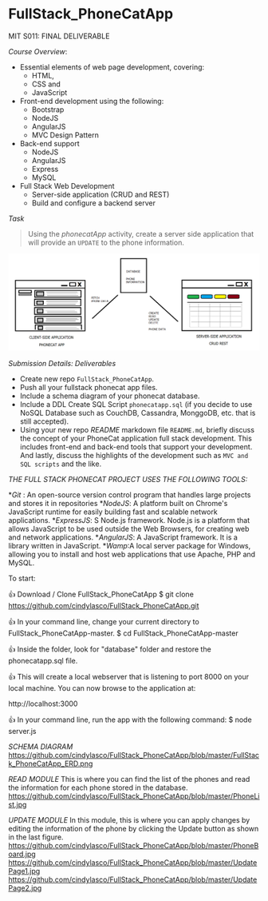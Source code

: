 # FullStack_PhoneCatApp
MIT S011: FINAL DELIVERABLE

_Course Overview_:

 * Essential elements of web page development, covering:
 	* HTML,
 	* CSS and
 	* JavaScript
 * Front-end development using the following: 	
 	* Bootstrap
 	* NodeJS
 	* AngularJS
 	* MVC Design Pattern
 * Back-end support
 	* NodeJS
 	* AngularJS
 	* Express
 	* MySQL
 * Full Stack Web Development
 	* Server-side application (CRUD and REST)
 	* Build and configure a backend server

_Task_

>Using the _phonecatApp_ activity, create a server side application that will provide an ```UPDATE``` to the phone information.


![fullstack](https://github.com/clydeatuic/angularjsbasics/blob/master/fullstack.png?raw=true)


_Submission Details: Deliverables_

 * Create new repo ```FullStack_PhoneCatApp```.
 * Push all your fullstack phonecat app files.
 * Include a schema diagram of your phonecat database.
 * Include a DDL Create SQL Script ```phonecatapp.sql``` (if you decide to use NoSQL Database such as CouchDB, Cassandra, MonggoDB, etc. that is still accepted).
 * Using your new repo _README_ markdown file ```README.md```, briefly discuss the concept of your PhoneCat application full stack development. This includes front-end and back-end tools that support your development. And lastly, discuss the highlights of the development such as ```MVC and SQL scripts``` and the like.

_THE FULL STACK PHONECAT PROJECT USES THE FOLLOWING TOOLS:_

*_Git_ : An open-source version control program that handles large projects and stores it in repositories
*_NodeJS_: A platform built on Chrome's JavaScript runtime for easily building fast and scalable network applications. 
*_ExpressJS_: S Node.js framework. Node.js is a platform that allows JavaScript to be used outside the Web Browsers, for creating web and network applications. 
*_AngularJS_: A JavaScript framework. It is a library written in JavaScript.
*_Wamp_:A local server package for Windows, allowing you to install and host web applications that use Apache, PHP and MySQL.

To start:

:+1: Download / Clone FullStack_PhoneCatApp
$ git clone https://github.com/cindylasco/FullStack_PhoneCatApp.git

:+1: In your command line, change your current directory to FullStack_PhoneCatApp-master.
$ cd FullStack_PhoneCatApp-master

:+1: Inside the folder, look for "database" folder and restore the phonecatapp.sql file.

:+1: This will create a local webserver that is listening to port 8000 on your local machine. You can now browse to the application at:

http://localhost:3000

:+1: In your command line, run the app with the following command:
$ node server.js

_SCHEMA DIAGRAM_
https://github.com/cindylasco/FullStack_PhoneCatApp/blob/master/FullStack_PhoneCatApp_ERD.png

_READ MODULE_
This is where you can find the list of the phones and read the information for each phone stored in the database.
https://github.com/cindylasco/FullStack_PhoneCatApp/blob/master/PhoneList.jpg

_UPDATE MODULE_
In this module, this is where you can apply changes by editing the information of the phone by clicking the Update button as shown in the last figure.
https://github.com/cindylasco/FullStack_PhoneCatApp/blob/master/PhoneBoard.jpg
https://github.com/cindylasco/FullStack_PhoneCatApp/blob/master/UpdatePage1.jpg
https://github.com/cindylasco/FullStack_PhoneCatApp/blob/master/UpdatePage2.jpg





